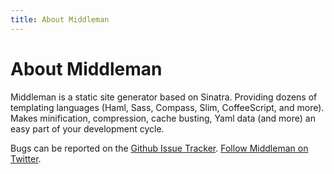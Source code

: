 ```yaml
---
title: About Middleman
---
```


# About Middleman

Middleman is a static site generator based on Sinatra. Providing dozens of templating languages (Haml, Sass, Compass, Slim, CoffeeScript, and more). Makes minification, compression, cache busting, Yaml data (and more) an easy part of your development cycle.

Bugs can be reported on the <a href="https://github.com/middleman/middleman/issues">Github Issue Tracker</a>. <a href="https://twitter.com/middlemanapp">Follow Middleman on Twitter</a>.
